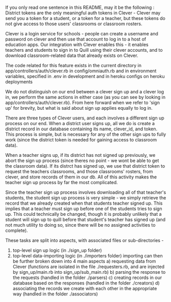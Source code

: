 If you only read one sentence in this README, may it be the following :
District tokens are the only meaningful auth tokens in Clever - Clever may send you a token for a student, or a token for a teacher, but these tokens do not give access to those users' classrooms or classroom rosters.

Clever is a login service for schools - people can create a username and password on clever and then use that account to log in to a host of education apps. Our integration with Clever enables this - it enables teachers and students to sign in to Quill using their clever accounts, and to download classroom-related data that already exists on Clever.

The code related for this feature exists
  in the current directory
  in app/controllers/auth/clever.rb
  in config/omniauth.rb
  and in environment variables, specified in .env in development and in heroku configs on heroku deployments

We do not distinguish on our end between a clever sign up and a clever log in, we perform the same actions in either case (as you can see by looking in app/controllers/auth/clever.rb). From here forward when we refer to 'sign up' for brevity, but what is said about sign up applies equally to log in.

There are three types of Clever users, and each involves a different sign up process on our end.
When a district user signs up, all we do is create a district record in our database containing its name, clever_id, and token.
This process is simple, but is necessary for any of the other sign ups to fully work (since the district token is needed for gaining access to classroom data).

When a teacher signs up, if its district has not signed up previously, we abort the sign up process (since theres no point - we wont be able to get the classroom data). If its distrct has signed up, we use that district token to request the teachers classrooms, and those classrooms' rosters, from clever, and store records of them in our db. All of this activity makes the teacher sign up process by far the most complicated.

Since the teacher sign up process involves downloading all of that teacher's students, the student sign up process is very simple - we simply retrieve the record that we already created when that students teacher signed up. This implies that a teacher must sign up before one of the students tries to sign up. This could technically be changed, though it is probably unlikely that a student will sign up to quill before that student's teacher has signed up (and not much utility to doing so, since there will be no assigned activities to complete).

These tasks are split into aspects, with associated files or sub-directories -
  1) top-level sign up logic (in ./sign_up folder)
  2) top-level data-importing logic (in ./importers folder)
    importing can then be further broken down into 4 main aspects
    a) requesting data from Clever (functions are isolated in the file ./requesters.rb, and are injected by sign_up/main.rb into sign_up/sub_main.rb)
    b) parsing the response to the requests (handled in the folder ./parsers)
    c) creating records in our database based on the responses (handled in the folder ./creators)
    d) associating the records we create with each other in the appropriate way (handled in the folder ./associators)